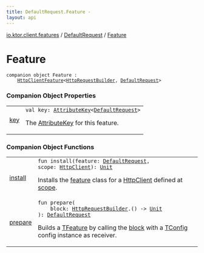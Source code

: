 ```yaml
---
title: DefaultRequest.Feature - 
layout: api
---
```


<div class='api-docs-breadcrumbs'><a href="../../index.html">io.ktor.client.features</a> / <a href="../index.html">DefaultRequest</a> / <a href="./index.html">Feature</a></div>

# Feature

<div class="signature"><code><span class="keyword">companion</span> <span class="keyword">object </span><span class="identifier">Feature</span>&nbsp;<span class="symbol">:</span>&nbsp;<br/>&nbsp;&nbsp;&nbsp;&nbsp;<a href="../../-http-client-feature/index.html"><span class="identifier">HttpClientFeature</span></a><span class="symbol">&lt;</span><a href="../../../io.ktor.client.request/-http-request-builder/index.html"><span class="identifier">HttpRequestBuilder</span></a><span class="symbol">,</span>&nbsp;<a href="../index.html"><span class="identifier">DefaultRequest</span></a><span class="symbol">&gt;</span></code></div>

### Companion Object Properties

<table class="api-docs-table">
<tbody>
<tr>
<td markdown="1">

<a href="key.html">key</a>


</td>
<td markdown="1">
<div class="signature"><code><span class="keyword">val </span><span class="identifier">key</span><span class="symbol">: </span><a href="../../../io.ktor.util/-attribute-key/index.html"><span class="identifier">AttributeKey</span></a><span class="symbol">&lt;</span><a href="../index.html"><span class="identifier">DefaultRequest</span></a><span class="symbol">&gt;</span></code></div>

The <a href="../../../io.ktor.util/-attribute-key/index.html">AttributeKey</a> for this feature.


</td>
</tr>
</tbody>
</table>

### Companion Object Functions

<table class="api-docs-table">
<tbody>
<tr>
<td markdown="1">

<a href="install.html">install</a>


</td>
<td markdown="1">
<div class="signature"><code><span class="keyword">fun </span><span class="identifier">install</span><span class="symbol">(</span><span class="parameterName" id="io.ktor.client.features.DefaultRequest.Feature$install(io.ktor.client.features.DefaultRequest, io.ktor.client.HttpClient)/feature">feature</span><span class="symbol">:</span>&nbsp;<a href="../index.html"><span class="identifier">DefaultRequest</span></a><span class="symbol">, </span><span class="parameterName" id="io.ktor.client.features.DefaultRequest.Feature$install(io.ktor.client.features.DefaultRequest, io.ktor.client.HttpClient)/scope">scope</span><span class="symbol">:</span>&nbsp;<a href="../../../io.ktor.client/-http-client/index.html"><span class="identifier">HttpClient</span></a><span class="symbol">)</span><span class="symbol">: </span><a href="https://kotlinlang.org/api/latest/jvm/stdlib/kotlin/-unit/index.html"><span class="identifier">Unit</span></a></code></div>

Installs the <a href="install.html#io.ktor.client.features.DefaultRequest.Feature$install(io.ktor.client.features.DefaultRequest, io.ktor.client.HttpClient)/feature">feature</a> class for a <a href="../../../io.ktor.client/-http-client/index.html">HttpClient</a> defined at <a href="install.html#io.ktor.client.features.DefaultRequest.Feature$install(io.ktor.client.features.DefaultRequest, io.ktor.client.HttpClient)/scope">scope</a>.


</td>
</tr>
<tr>
<td markdown="1">

<a href="prepare.html">prepare</a>


</td>
<td markdown="1">
<div class="signature"><code><span class="keyword">fun </span><span class="identifier">prepare</span><span class="symbol">(</span><br/>&nbsp;&nbsp;&nbsp;&nbsp;<span class="parameterName" id="io.ktor.client.features.DefaultRequest.Feature$prepare(kotlin.Function1((io.ktor.client.request.HttpRequestBuilder, kotlin.Unit)))/block">block</span><span class="symbol">:</span>&nbsp;<a href="../../../io.ktor.client.request/-http-request-builder/index.html"><span class="identifier">HttpRequestBuilder</span></a><span class="symbol">.</span><span class="symbol">(</span><span class="symbol">)</span>&nbsp;<span class="symbol">-&gt;</span>&nbsp;<a href="https://kotlinlang.org/api/latest/jvm/stdlib/kotlin/-unit/index.html"><span class="identifier">Unit</span></a><br/><span class="symbol">)</span><span class="symbol">: </span><a href="../index.html"><span class="identifier">DefaultRequest</span></a></code></div>

Builds a <a href="#">TFeature</a> by calling the <a href="prepare.html#io.ktor.client.features.DefaultRequest.Feature$prepare(kotlin.Function1((io.ktor.client.request.HttpRequestBuilder, kotlin.Unit)))/block">block</a> with a <a href="#">TConfig</a> config instance as receiver.


</td>
</tr>
</tbody>
</table>
